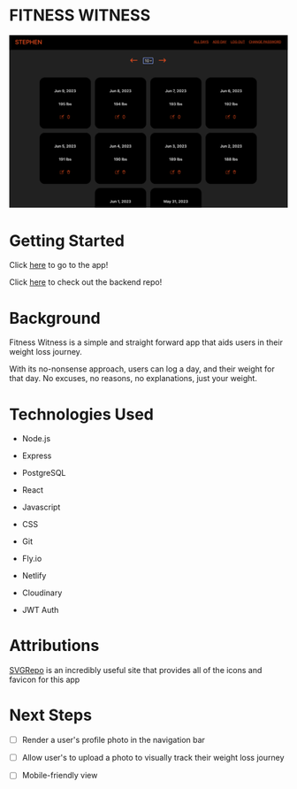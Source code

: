 # FITNESS WITNESS

![](src/assets/images/allDays.png)

# Getting Started

  

Click [here](https://fitness-witness.netlify.app/) to go to the app!

Click [here](https://github.com/stevim/fitness-witness-back-end) to check out the backend repo!


# Background
Fitness Witness is a simple and straight forward app that aids users in their weight loss journey.

With its no-nonsense approach, users can log a day, and their weight for that day. No excuses, no reasons, no explanations, just your weight.



# Technologies Used

  

- Node.js

- Express

- PostgreSQL

- React

- Javascript

- CSS

- Git

- Fly.io

- Netlify

- Cloudinary

- JWT Auth

  

# Attributions

[SVGRepo](https://www.svgrepo.com/) is an incredibly useful site that provides all of the icons and favicon for this app
  

# Next Steps

- [ ] Render a user's profile photo in the navigation bar

- [ ] Allow user's to upload a photo to visually track their weight loss journey

- [ ] Mobile-friendly view